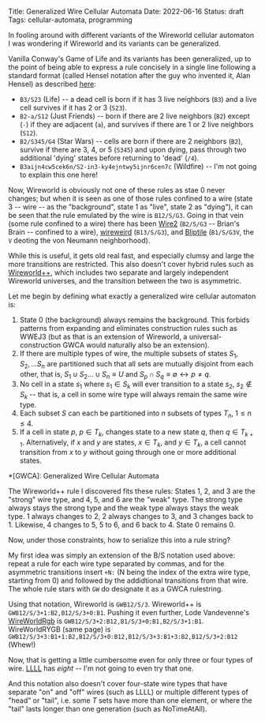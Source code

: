 Title: Generalized Wire Cellular Automata
Date: 2022-06-16
Status: draft
Tags: cellular-automata, programming

In fooling around with different variants of the Wireworld cellular automaton I was wondering if Wireworld and its variants can be generalized.

Vanilla Conway's Game of Life and its variants has been generalized, up to the point of being able to express a rule concisely in a single line following a standard format (called Hensel notation after the guy who invented it, Alan Hensel) as described [here](https://conwaylife.com/wiki/Cellular_automaton#Life-like_cellular_automata):

* `B3/S23` (Life) -- a dead cell is born if it has 3 live neighbors (`B3`) and a live cell survives if it has 2 or 3 (`S23`).
* `B2-a/S12` (Just Friends) -- born if there are 2 live neighbors (`B2`) except (`-`) if they are adjacent (`a`), and survives if there are 1 or 2 live neighbors (`S12`).
* `B2/S345/G4` (Star Wars) -- cells are born if there are 2 neighbors (`B2`), survive if there are 3, 4, or 5 (`S345`) and upon dying, pass through two additional 'dying' states before returning to 'dead' (`/4`).
* `B3aijn4cw5cek6n/S2-in3-ky4ejntwy5ijnr6cen7c` (Wildfire) -- I'm not going to explain this one here!

Now, Wireworld is obviously not one of these rules as stae 0 never changes; but when it is seen as one of those rules confined to a wire (state 3 -- wire -- as the "background", state 1 as "live", state 2 as "dying"), it can be seen that the rule emulated by the wire is `B12/S/G3`. Going in that vein (some rule confined to a wire) there has been [Wire2](https://conwaylife.com/forums/viewtopic.php?f=11&t=3380) (`B2/S/G3` -- Brian's Brain -- confined to a wire), [wireweird](https://conwaylife.com/forums/viewtopic.php?f=11&t=5502&) (`B13/S/G3`), and [Bliptile](https://conwaylife.com/forums/viewtopic.php?f=11&t=907) (`B1/S/G3V`, the `V` deoting the von Neumann neighborhood).

While this is useful, it gets old real fast, and especially clumsy and large the more transitions are restricted. This also doesn't cover hybrid rules such as [Wireworld++]({filename}wireworld/wireworld++.md), which includes two separate and largely independent Wireworld universes, and the transition between the two is asymmetric.

Let me begin by defining what exactly a generalized wire cellular automaton is:

1. State $0$ (the background) always remains the background. This forbids patterns from expanding and eliminates construction rules such as WWEJ3 (but as that is an extension of Wireworld, a universal-construction GWCA would naturally also be an extension).
2. If there are multiple types of wire, the multiple subsets of states $S_1, S_2,...S_n$ are partitioned such that all sets are mutually disjoint from each other, that is, $S_1\cup S_2 ...\cup S_n\equiv U$ and $S_p\cap S_q \equiv\emptyset\longleftrightarrow p\not = q$.
3. No cell in a state $s_1$ where $s_1\in S_k$ will ever transition to a state $s_2$, $s_2 \not\in S_k$ -- that is, a cell in some wire type will always remain the same wire type.
4. Each subset $S$ can each be partitioned into $n$ subsets of types $T_n$, $1\le n\le 4$.
5. If a cell in state $p$, $p\in T_k$, changes state to a new state $q$, then $q\in T_{k+1}$. Alternatively, if $x$ and $y$ are states, $x\in T_k$, and $y\in T_k$, a cell cannot transition from $x$ to $y$ without going through one or more additional states.

*[GWCA]: Generalized Wire Cellular Automata

The Wireworld++ rule I discovered fits these rules: States 1, 2, and 3 are the "strong" wire type, and 4, 5, and 6 are the "weak" type. The strong type always stays the strong type and the weak type always stays the weak type. 1 always changes to 2, 2 always changes to 3, and 3 changes back to 1. Likewise, 4 changes to 5, 5 to 6, and 6 back to 4. State 0 remains 0.

Now, under those constraints, how to serialize this into a rule string?

My first idea was simply an extension of the B/S notation used above: repeat a rule for each wire type separated by commas, and for the asymmetric transitions insert `+N:` (N being the index of the extra wire type, starting from 0) and followed by the addidtional transitions from that wire. The whole rule stars with `GW` do designate it as a GWCA rulestring.

Using that notation, Wireworld is `GWB12/S/3`. Wireworld++ is `GWB12/S/3+1:B2,B12/S/3+0:B1`. Pushing it even further, Lode Vandevenne's [WireWorldRgb](https://lodev.org/ca/wireworldrgb.html) is `GWB12/S/3+2:B12,B1/S/3+0:B1,B2/S/3+1:B1`. WireWorldRYGB (same page) is `GWB12/S/3+3:B1+1:B2,B12/S/3+0:B12,B12/S/3+3:B1+3:B2,B12/S/3+2:B12` (Whew!)

Now, that is getting a little cumbersome even for only three or four types of wire. [LLLL](https://lodev.org/ca/llll.html) has *eight* -- I'm not going to even try that one.

And this notation also doesn't cover four-state wire types that have separate "on" and "off" wires (such as LLLL) or multiple different types of "head" or "tail", i.e. some $T$ sets have more than one element, or where the "tail" lasts longer than one generation (such as NoTimeAtAll).
